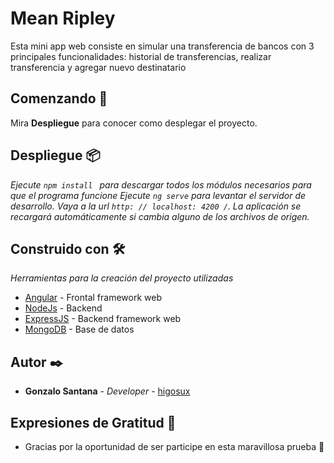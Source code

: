 # Mean Ripley

Esta mini app web consiste en simular una transferencia de bancos con 3 principales funcionalidades: historial de transferencias, realizar transferencia y agregar nuevo destinatario

## Comenzando 🚀

Mira **Despliegue** para conocer como desplegar el proyecto.

## Despliegue 📦

_Ejecute `npm install ` para descargar todos los módulos necesarios para que el programa funcione_
_Ejecute `ng serve` para levantar el servidor de desarrollo. Vaya a la url `http: // localhost: 4200 /`. La aplicación se recargará automáticamente si cambia alguno de los archivos de origen._

## Construido con 🛠️

_Herramientas para la creación del proyecto utilizadas_

* [Angular](https://angular.io/) - Frontal framework web
* [NodeJs](https://nodejs.org/es/) - Backend
* [ExpressJS](https://expressjs.com/es/) - Backend framework web
* [MongoDB](https://www.mongodb.com/cloud/atlas/) - Base de datos

## Autor ✒️

* **Gonzalo Santana** - *Developer* - [higosux](https://github.com/higosux)

## Expresiones de Gratitud 🎁

* Gracias por la oportunidad de ser participe en esta maravillosa prueba 📢




